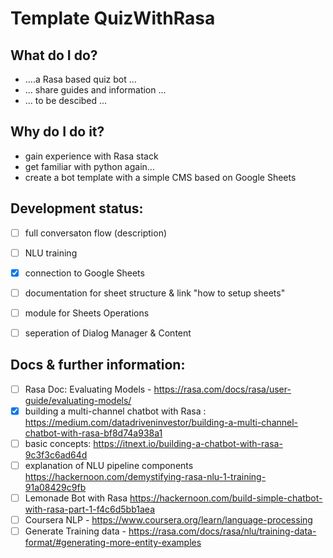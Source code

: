# Template QuizWithRasa

What do I do?
- 
- ....a Rasa based quiz bot ...
- ... share guides and information ...
- ... to be descibed ... 


Why do I do it?
- 
- gain experience with Rasa stack
- get familiar with python again...
- create a bot template with a simple CMS based on Google Sheets


Development status:  
- 
- [ ] full conversaton flow (description)
- [ ] NLU training
- [x] connection to Google Sheets 
- [ ] documentation for sheet structure & link "how to setup sheets"
- [ ] module for Sheets Operations
- [ ] seperation of Dialog Manager & Content




Docs & further information:  
- 
- [ ] Rasa Doc: Evaluating Models - https://rasa.com/docs/rasa/user-guide/evaluating-models/
- [x] building a multi-channel chatbot with Rasa : https://medium.com/datadriveninvestor/building-a-multi-channel-chatbot-with-rasa-bf8d74a938a1
- [ ] basic concepts: https://itnext.io/building-a-chatbot-with-rasa-9c3f3c6ad64d
- [ ] explanation of NLU pipeline components  https://hackernoon.com/demystifying-rasa-nlu-1-training-91a08429c9fb
- [ ] Lemonade Bot with Rasa https://hackernoon.com/build-simple-chatbot-with-rasa-part-1-f4c6d5bb1aea
- [ ] Coursera NLP - https://www.coursera.org/learn/language-processing
- [ ] Generate Training data - https://rasa.com/docs/rasa/nlu/training-data-format/#generating-more-entity-examples
